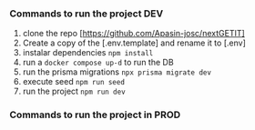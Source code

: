 ### Commands to run the project **DEV**

1. clone the repo [https://github.com/Apasin-josc/nextGETIT]
2. Create a copy of the [.env.template] and rename it to [.env]
3. instalar dependencies `npm install`
4. run a `docker compose up-d` to run the DB
5. run the prisma migrations `npx prisma migrate dev`
6. execute seed `npm run seed`
7. run the project `npm run dev`

### Commands to run the project in **PROD**
